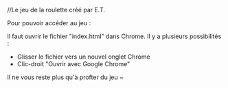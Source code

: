 //Le jeu de la roulette créé par E.T. 

Pour pouvoir accéder au jeu :

Il faut ouvrir le fichier "index.html" dans Chrome.
Il y a plusieurs possibilités :
- Glisser le fichier vers un nouvel onglet Chrome
- Clic-droit "Ouvrir avec Google Chrome"

Il ne vous reste plus qu'à profter du jeu ~